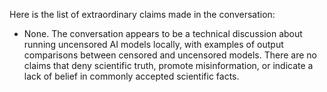Here is the list of extraordinary claims made in the conversation:

* None. The conversation appears to be a technical discussion about running uncensored AI models locally, with examples of output comparisons between censored and uncensored models. There are no claims that deny scientific truth, promote misinformation, or indicate a lack of belief in commonly accepted scientific facts.
